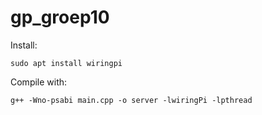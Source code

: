 # gp_groep10

Install:
```
sudo apt install wiringpi
```

Compile with:
```
g++ -Wno-psabi main.cpp -o server -lwiringPi -lpthread
```
